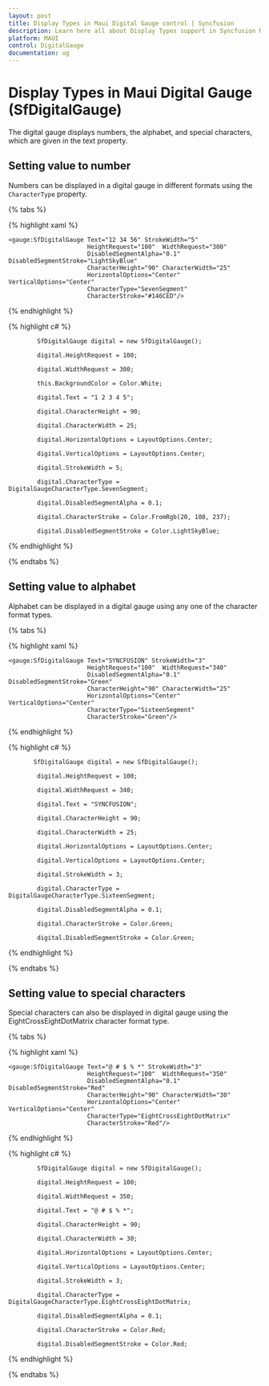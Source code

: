 ```yaml
---
layout: post
title: Display Types in Maui Digital Gauge control | Syncfusion
description: Learn here all about Display Types support in Syncfusion Maui Digital Gauge (SfDigitalGauge) control and more.
platform: MAUI
control: DigitalGauge
documentation: ug
---
```


# Display Types in Maui Digital Gauge (SfDigitalGauge)

The digital gauge displays numbers, the alphabet, and special characters, which are given in the text property.

## Setting value to number

Numbers can be displayed in a digital gauge in different formats using the `CharacterType` property.

{% tabs %}

{% highlight xaml %}

    <gauge:SfDigitalGauge Text="12 34 56" StrokeWidth="5" 
                          HeightRequest="100"  WidthRequest="300"
                          DisabledSegmentAlpha="0.1" DisabledSegmentStroke="LightSkyBlue"
                          CharacterHeight="90" CharacterWidth="25" 
                          HorizontalOptions="Center" VerticalOptions="Center"
                          CharacterType="SevenSegment" 
                          CharacterStroke="#146CED"/>
{% endhighlight %}

{% highlight c# %}

            SfDigitalGauge digital = new SfDigitalGauge();

            digital.HeightRequest = 100;

            digital.WidthRequest = 300;

            this.BackgroundColor = Color.White;

            digital.Text = "1 2 3 4 5";

            digital.CharacterHeight = 90;

            digital.CharacterWidth = 25;

            digital.HorizontalOptions = LayoutOptions.Center;

            digital.VerticalOptions = LayoutOptions.Center;

            digital.StrokeWidth = 5;

            digital.CharacterType = DigitalGaugeCharacterType.SevenSegment;

            digital.DisabledSegmentAlpha = 0.1;

            digital.CharacterStroke = Color.FromRgb(20, 108, 237);

            digital.DisabledSegmentStroke = Color.LightSkyBlue;


{% endhighlight %}

{% endtabs %}

## Setting value to alphabet

Alphabet can be displayed in a digital gauge using any one of the character format types.

{% tabs %}

{% highlight xaml %}

    <gauge:SfDigitalGauge Text="SYNCFUSION" StrokeWidth="3" 
                          HeightRequest="100"  WidthRequest="340"
                          DisabledSegmentAlpha="0.1" DisabledSegmentStroke="Green"
                          CharacterHeight="90" CharacterWidth="25" 
                          HorizontalOptions="Center" VerticalOptions="Center"
                          CharacterType="SixteenSegment" 
                          CharacterStroke="Green"/>

{% endhighlight %}

{% highlight c# %}

           SfDigitalGauge digital = new SfDigitalGauge();

            digital.HeightRequest = 100;

            digital.WidthRequest = 340;

            digital.Text = "SYNCFUSION";

            digital.CharacterHeight = 90;

            digital.CharacterWidth = 25;

            digital.HorizontalOptions = LayoutOptions.Center;

            digital.VerticalOptions = LayoutOptions.Center;

            digital.StrokeWidth = 3;

            digital.CharacterType = DigitalGaugeCharacterType.SixteenSegment;

            digital.DisabledSegmentAlpha = 0.1;

            digital.CharacterStroke = Color.Green;

            digital.DisabledSegmentStroke = Color.Green;

{% endhighlight %}

{% endtabs %}

## Setting value to special characters

Special characters can also be displayed in digital gauge using the EightCrossEightDotMatrix character format type.

{% tabs %}

{% highlight xaml %}

    <gauge:SfDigitalGauge Text="@ # $ % *" StrokeWidth="3" 
                          HeightRequest="100"  WidthRequest="350"
                          DisabledSegmentAlpha="0.1" DisabledSegmentStroke="Red"
                          CharacterHeight="90" CharacterWidth="30" 
                          HorizontalOptions="Center" VerticalOptions="Center"
                          CharacterType="EightCrossEightDotMatrix" 
                          CharacterStroke="Red"/>

{% endhighlight %}

{% highlight c# %}

            SfDigitalGauge digital = new SfDigitalGauge();

            digital.HeightRequest = 100;

            digital.WidthRequest = 350;

            digital.Text = "@ # $ % *";

            digital.CharacterHeight = 90;

            digital.CharacterWidth = 30;

            digital.HorizontalOptions = LayoutOptions.Center;

            digital.VerticalOptions = LayoutOptions.Center;

            digital.StrokeWidth = 3;

            digital.CharacterType = DigitalGaugeCharacterType.EightCrossEightDotMatrix;

            digital.DisabledSegmentAlpha = 0.1;

            digital.CharacterStroke = Color.Red;

            digital.DisabledSegmentStroke = Color.Red;

{% endhighlight %}

{% endtabs %}

